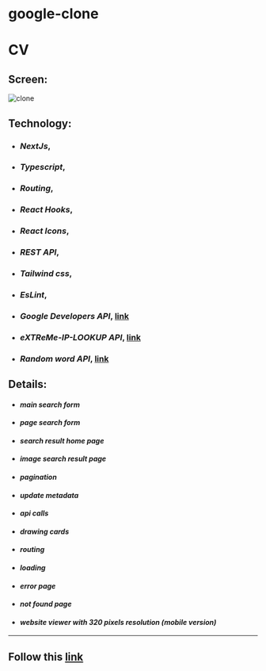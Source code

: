 # google-clone
# CV
## Screen: 
![clone](https://github.com/Kornull/google-clone/assets/96052707/5de3df3a-a93e-45e5-a588-633d77d437af)




## Technology: 
* ### *NextJs*,
* ### *Typescript*,
* ### *Routing*,
* ### *React Hooks*,
* ### *React Icons*,
* ### *REST API*,
* ### *Tailwind css*,
* ### *EsLint*,
* ### *Google Developers API*, [link](https://developers.google.com/)
* ### *eXTReMe-IP-LOOKUP API*, [link](https://extreme-ip-lookup.com/)
* ### *Random word API*, [link](https://random-word-api.herokuapp.com/home)

## Details:
 * #### *main search form*
 * #### *page search form*
 * #### *search result home page*
 * #### *image search result page*
 * #### *pagination*
 * #### *update metadata*
 * #### *api calls*
 * #### *drawing cards*
 * #### *routing*
 * #### *loading*
 * #### *error page*
 * #### *not found page*
 * #### *website viewer with 320 pixels resolution (mobile version)*
 ---
 
 ## Follow this [link](https://kornull-google-clone.vercel.app/)

